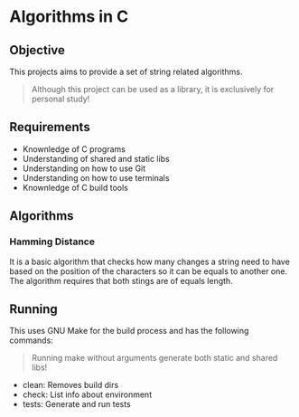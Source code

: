 # Algorithms in C

## Objective

This projects aims to provide a set of string related algorithms.

> Although this project can be used as a library, it is exclusively for personal study!

## Requirements

- Knownledge of C programs
- Understanding of shared and static libs
- Understanding on how to use Git
- Understanding on how to use terminals
- Knownledge of C build tools

## Algorithms

### Hamming Distance

It is a basic algorithm that checks how many changes a string need to have based on the position of the
characters so it can be equals to another one. The algorithm requires that both stings are of equals length.

## Running

This uses GNU Make for the build process and has the following commands:

> Running make without arguments generate both static and shared libs!

- clean: Removes build dirs
- check: List info about environment
- tests: Generate and run tests
